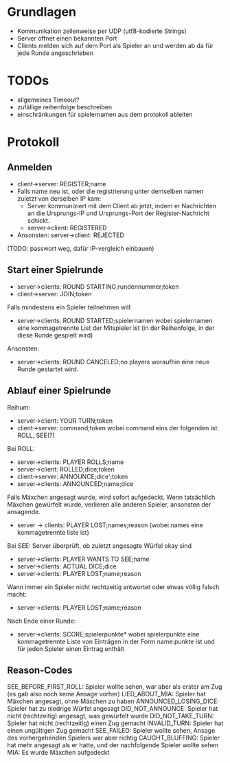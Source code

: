 Grundlagen
==========
- Kommunikation zeilenweise per UDP (utf8-kodierte Strings)
- Server öffnet einen bekannten Port
- Clients melden sich auf dem Port als Spieler an und werden ab da für jede Runde angeschrieben

TODOs
=====
- allgemeines Timeout?
- zufällige reihenfolge beschreiben
- einschränkungen für spielernamen aus dem protokoll ableiten

Protokoll
=========

Anmelden
--------
- client->server: REGISTER;name
- Falls name neu ist, oder die registrierung unter demselben namen zuletzt von derselben IP kam:
  - Server kommuniziert mit dem Client ab jetzt, indem er Nachrichten an die Ursprungs-IP und Ursprungs-Port der Register-Nachricht schickt.
  - server->client: REGISTERED
- Ansonsten:
  server->client: REJECTED

(TODO: passwort weg, dafür IP-vergleich einbauen)
  
Start einer Spielrunde
-----------------------
- server->clients: ROUND STARTING;rundennummer;token
- client->server: JOIN;token

Falls mindestens ein Spieler teilnehmen will:
- server->clients: ROUND STARTED;spielernamen
  wobei spielernamen eine kommagetrennte List der Mitspieler ist (in der Reihenfolge, in der diese Runde gespielt wird)

Ansonsten:
- server->clients: ROUND CANCELED;no players
  woraufhin eine neue Runde gestartet wird.

Ablauf einer Spielrunde
-----------------------
Reihum:
- server->client: YOUR TURN;token
- client->server: command;token
  wobei command eins der folgenden ist: ROLL, SEE(?)
  
Bei ROLL:
- server->clients: PLAYER ROLLS;name
- server->client: ROLLED;dice;token
- client->server: ANNOUNCE;dice';token
- server->clients: ANNOUNCED;name;dice

Falls Mäxchen angesagt wurde, wird sofort aufgedeckt. Wenn tatsächlich Mäxchen gewürfelt wurde, verlieren alle anderen Spieler, ansonsten der ansagende.
- server -> clients: PLAYER LOST;names;reason (wobei names eine kommagetrennte liste ist)

Bei SEE:
Server überprüft, ob zuletzt angesagte Würfel okay sind
- server->clients: PLAYER WANTS TO SEE;name
- server->clients: ACTUAL DICE;dice
- server->clients: PLAYER LOST;name;reason

Wann immer ein Spieler nicht rechtzeitig antwortet oder etwas völlig falsch macht:
- server->clients: PLAYER LOST;name;reason

Nach Ende einer Runde:
- server->clients: SCORE;spielerpunkte*
  wobei spielerpunkte eine kommagetrennte Liste von Einträgen in der Form name:punkte ist und für jeden Spieler einen Eintrag enthält

Reason-Codes
------------
SEE_BEFORE_FIRST_ROLL: Spieler wollte sehen, war aber als erster am Zug (es gab also noch keine Ansage vorher)
LIED_ABOUT_MIA: Spieler hat Mäxchen angesagt, ohne Mäxchen zu haben
ANNOUNCED_LOSING_DICE: Spieler hat zu niedrige Würfel angesagt
DID_NOT_ANNOUNCE: Spieler hat nicht (rechtzeitig) angesagt, was gewürfelt wurde
DID_NOT_TAKE_TURN: Spieler hat nicht (rechtzeitig) einen Zug gemacht
INVALID_TURN: Spieler hat einen ungültigen Zug gemacht
SEE_FAILED: Spieler wollte sehen, Ansage des vorhergehenden Spielers war aber richtig
CAUGHT_BLUFFING: Spieler hat mehr angesagt als er hatte, und der nachfolgende Spieler wollte sehen
MIA: Es wurde Mäxchen aufgedeckt

